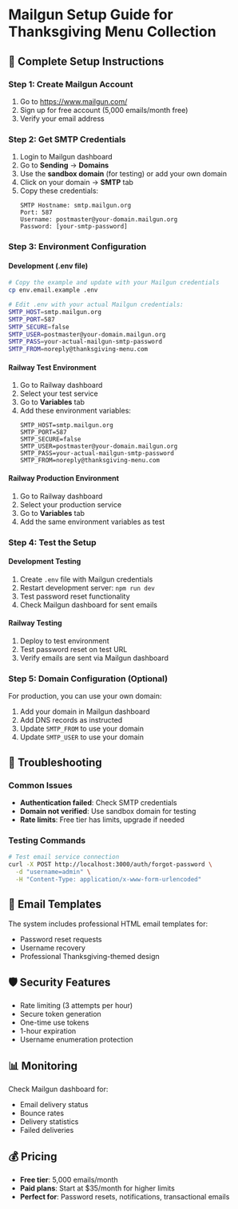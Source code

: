 # Mailgun Setup Guide for Thanksgiving Menu Collection

## 🚀 **Complete Setup Instructions**

### **Step 1: Create Mailgun Account**
1. Go to https://www.mailgun.com/
2. Sign up for free account (5,000 emails/month free)
3. Verify your email address

### **Step 2: Get SMTP Credentials**
1. Login to Mailgun dashboard
2. Go to **Sending** → **Domains**
3. Use the **sandbox domain** (for testing) or add your own domain
4. Click on your domain → **SMTP** tab
5. Copy these credentials:
   ```
   SMTP Hostname: smtp.mailgun.org
   Port: 587
   Username: postmaster@your-domain.mailgun.org
   Password: [your-smtp-password]
   ```

### **Step 3: Environment Configuration**

#### **Development (.env file)**
```bash
# Copy the example and update with your Mailgun credentials
cp env.email.example .env

# Edit .env with your actual Mailgun credentials:
SMTP_HOST=smtp.mailgun.org
SMTP_PORT=587
SMTP_SECURE=false
SMTP_USER=postmaster@your-domain.mailgun.org
SMTP_PASS=your-actual-mailgun-smtp-password
SMTP_FROM=noreply@thanksgiving-menu.com
```

#### **Railway Test Environment**
1. Go to Railway dashboard
2. Select your test service
3. Go to **Variables** tab
4. Add these environment variables:
   ```
   SMTP_HOST=smtp.mailgun.org
   SMTP_PORT=587
   SMTP_SECURE=false
   SMTP_USER=postmaster@your-domain.mailgun.org
   SMTP_PASS=your-actual-mailgun-smtp-password
   SMTP_FROM=noreply@thanksgiving-menu.com
   ```

#### **Railway Production Environment**
1. Go to Railway dashboard
2. Select your production service
3. Go to **Variables** tab
4. Add the same environment variables as test

### **Step 4: Test the Setup**

#### **Development Testing**
1. Create `.env` file with Mailgun credentials
2. Restart development server: `npm run dev`
3. Test password reset functionality
4. Check Mailgun dashboard for sent emails

#### **Railway Testing**
1. Deploy to test environment
2. Test password reset on test URL
3. Verify emails are sent via Mailgun dashboard

### **Step 5: Domain Configuration (Optional)**

For production, you can use your own domain:
1. Add your domain in Mailgun dashboard
2. Add DNS records as instructed
3. Update `SMTP_FROM` to use your domain
4. Update `SMTP_USER` to use your domain

## 🔧 **Troubleshooting**

### **Common Issues**
- **Authentication failed**: Check SMTP credentials
- **Domain not verified**: Use sandbox domain for testing
- **Rate limits**: Free tier has limits, upgrade if needed

### **Testing Commands**
```bash
# Test email service connection
curl -X POST http://localhost:3000/auth/forgot-password \
  -d "username=admin" \
  -H "Content-Type: application/x-www-form-urlencoded"
```

## 📧 **Email Templates**

The system includes professional HTML email templates for:
- Password reset requests
- Username recovery
- Professional Thanksgiving-themed design

## 🛡️ **Security Features**

- Rate limiting (3 attempts per hour)
- Secure token generation
- One-time use tokens
- 1-hour expiration
- Username enumeration protection

## 📊 **Monitoring**

Check Mailgun dashboard for:
- Email delivery status
- Bounce rates
- Delivery statistics
- Failed deliveries

## 💰 **Pricing**

- **Free tier**: 5,000 emails/month
- **Paid plans**: Start at $35/month for higher limits
- **Perfect for**: Password resets, notifications, transactional emails
